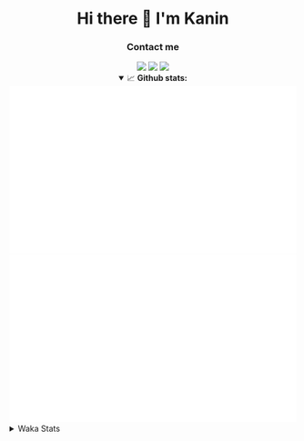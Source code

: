 <div align="center">
 <h1>Hi there 👋 I'm Kanin</h1>
 <h3>Contact me</h3>
 <a href="mailto:im@kanin.dev"><img src="https://img.shields.io/badge/gmail-%23D14836.svg?&style=for-the-badge&logo=gmail&logoColor=white"/></a>
 <a href="https://twitter.com/KaninTwt"><img src="https://img.shields.io/badge/twitter-%231DA1F2.svg?&style=for-the-badge&logo=twitter&logoColor=white"/></a>
 <a href="https://www.linkedin.com/in/KaninDev"><img src="https://img.shields.io/badge/linkedin-%230077B5.svg?&style=for-the-badge&logo=linkedin&logoColor=white"/></a>
<details open>
  <summary>📈 <b>Github stats:</b></summary>
  <img src="https://github.com/Kanin/Kanin/blob/master/scripts/GitHubStats/generated/overview.svg"/>
  <img src="https://github.com/Kanin/Kanin/blob/master/scripts/GitHubStats/generated/languages.svg"/>
</details>
</div>

<details>
 <summary>Waka Stats</summary>

<!--START_SECTION:waka-->
![Code Time](http://img.shields.io/badge/Code%20Time-2%2C253%20hrs%2047%20mins-blue)

![Profile Views](http://img.shields.io/badge/Profile%20Views-0-blue)

![Lines of code](https://img.shields.io/badge/From%20Hello%20World%20I%27ve%20Written-575.2%20thousand%20lines%20of%20code-blue)

**🐱 My GitHub Data** 

> 📦 105.9 kB Used in GitHub's Storage 
 > 
> 🏆 11 Contributions in the Year 2024
 > 
> 🚫 Not Opted to Hire
 > 
> 📜 24 Public Repositories 
 > 
> 🔑 13 Private Repositories 
 > 
**I'm an Early 🐤** 

```text
🌞 Morning                2335 commits        ██████░░░░░░░░░░░░░░░░░░░   25.96 % 
🌆 Daytime                2744 commits        ████████░░░░░░░░░░░░░░░░░   30.51 % 
🌃 Evening                2591 commits        ███████░░░░░░░░░░░░░░░░░░   28.81 % 
🌙 Night                  1323 commits        ████░░░░░░░░░░░░░░░░░░░░░   14.71 % 
```
📅 **I'm Most Productive on Monday** 

```text
Monday                   1743 commits        █████░░░░░░░░░░░░░░░░░░░░   19.38 % 
Tuesday                  1268 commits        ████░░░░░░░░░░░░░░░░░░░░░   14.10 % 
Wednesday                862 commits         ██░░░░░░░░░░░░░░░░░░░░░░░   09.59 % 
Thursday                 1370 commits        ████░░░░░░░░░░░░░░░░░░░░░   15.23 % 
Friday                   1512 commits        ████░░░░░░░░░░░░░░░░░░░░░   16.81 % 
Saturday                 885 commits         ██░░░░░░░░░░░░░░░░░░░░░░░   09.84 % 
Sunday                   1353 commits        ████░░░░░░░░░░░░░░░░░░░░░   15.05 % 
```


📊 **This Week I Spent My Time On** 

```text
🕑︎ Time Zone: America/New_York

💬 Programming Languages: 
HTML                     18 hrs 42 mins      ████████████████░░░░░░░░░   63.91 % 
Python                   6 hrs 40 mins       ██████░░░░░░░░░░░░░░░░░░░   22.82 % 
XML                      1 hr 43 mins        █░░░░░░░░░░░░░░░░░░░░░░░░   05.90 % 
JavaScript               39 mins             █░░░░░░░░░░░░░░░░░░░░░░░░   02.23 % 
virtualenv               24 mins             ░░░░░░░░░░░░░░░░░░░░░░░░░   01.41 % 

🔥 Editors: 
VS Code                  25 hrs 59 mins      ██████████████████████░░░   88.76 % 
PyCharm                  3 hrs 17 mins       ███░░░░░░░░░░░░░░░░░░░░░░   11.24 % 

🐱‍💻 Projects: 
APIServer                25 hrs 59 mins      ██████████████████████░░░   88.76 % 
OhioBot                  2 hrs 24 mins       ██░░░░░░░░░░░░░░░░░░░░░░░   08.23 % 
NailaSite                51 mins             █░░░░░░░░░░░░░░░░░░░░░░░░   02.93 % 
Unknown Project          0 secs              ░░░░░░░░░░░░░░░░░░░░░░░░░   00.05 % 
Groups                   0 secs              ░░░░░░░░░░░░░░░░░░░░░░░░░   00.03 % 

💻 Operating System: 
Windows                  29 hrs 16 mins      █████████████████████████   100.00 % 
```

**I Mostly Code in Python** 

```text
Python                   30 repos            ████████████████░░░░░░░░░   65.22 % 
Java                     4 repos             ██░░░░░░░░░░░░░░░░░░░░░░░   08.70 % 
HTML                     3 repos             ██░░░░░░░░░░░░░░░░░░░░░░░   06.52 % 
TypeScript               2 repos             █░░░░░░░░░░░░░░░░░░░░░░░░   04.35 % 
Kotlin                   2 repos             █░░░░░░░░░░░░░░░░░░░░░░░░   04.35 % 
```



**Timeline**

![Lines of Code chart](https://raw.githubusercontent.com/Kanin/Kanin/master/assets/bar_graph.png)


 Last Updated on 18/01/2024 16:04:29 UTC
<!--END_SECTION:waka-->
</details>
